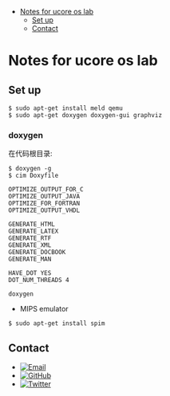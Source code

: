 
* [Notes for ucore os lab](#notes-for-ucore-os-lab)
	* [Set up](#set-up)
	* [Contact](#contact)

# Notes for ucore os lab

## Set up

```shell
$ sudo apt-get install meld qemu
$ sudo apt-get doxygen doxygen-gui graphviz
```

### doxygen

在代码根目录:

```shell
$ doxygen -g
$ cim Doxyfile
```

```config
OPTIMIZE_OUTPUT_FOR_C
OPTIMIZE_OUTPUT_JAVA
OPTIMIZE_FOR_FORTRAN
OPTIMIZE_OUTPUT_VHDL

GENERATE_HTML
GENERATE_LATEX
GENERATE_RTF
GENERATE_XML
GENERATE_DOCBOOK
GENERATE_MAN

HAVE_DOT YES
DOT_NUM_THREADS 4
```

```shell
doxygen
```


-   MIPS emulator

```shell
$ sudo apt-get install spim
```

## Contact

-   [![Email](https://img.shields.io/badge/mailto-sabertazimi-brightgreen.svg?style=flat-square)](mailto:sabertazimi@gmail.com)
-   [![GitHub](https://img.shields.io/badge/contact-github-000000.svg?style=flat-square)](https://github.com/sabertazimi)
-   [![Twitter](https://img.shields.io/badge/contact-twitter-blue.svg?style=flat-square)](https://twitter.com/sabertazimi)    
